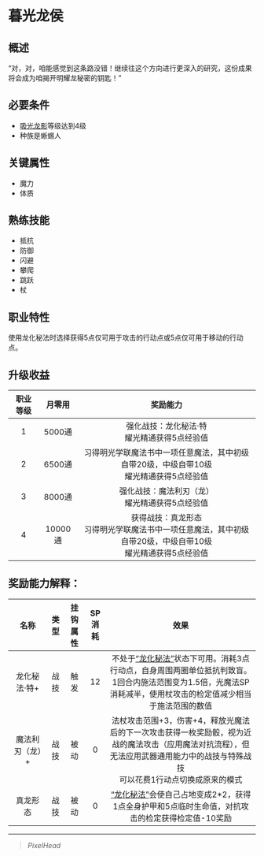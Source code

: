 # 暮光龙侯

## 概述

“对，对，咱能感觉到这条路没错！继续往这个方向进行更深入的研究，这份成果将会成为咱揭开明耀龙秘密的钥匙！” 

## 必要条件

* <a href="../dragonShadow" target="_blank">吸光龙影</a>等级达到4级
* 种族是蜥蜴人

## 关键属性

* 魔力
* 体质

## 熟练技能

* 抵抗
* 防御
* 闪避
* 攀爬
* 跳跃
* 杖
  
## 职业特性

使用龙化秘法时选择获得5点仅可用于攻击的行动点或5点仅可用于移动的行动点。

## 升级收益

职业等级|月零用|奖励能力
:--:|:--:|:--:
1|5000通|强化战技：龙化秘法·特<br>耀光精通获得5点经验值
2|6500通|习得明光学联魔法书中一项任意魔法，其中初级自带20级，中级自带10级<br>耀光精通获得5点经验值
3|8000通|强化战技：魔法利刃（龙）<br>耀光精通获得5点经验值
4|10000通|获得战技：真龙形态<br>习得明光学联魔法书中一项任意魔法，其中初级自带20级，中级自带10级<br>耀光精通获得5点经验值


## 奖励能力解释：

名称|类型|挂钩属性|SP消耗|效果
:--:|:--:|:--:|:--:|:--:
龙化秘法·特+|战技|触发|12|不处于<a href="../../../../status/normal/#龙化秘法" target="_blank">“龙化秘法”</a>状态下可用。消耗3点行动点，自身周围两圈单位抵抗判致盲。1回合内施法范围变为1.5倍，光魔法SP消耗减半，使用杖攻击的检定值减少相当于施法范围的数值
魔法利刃（龙）+|战技|被动|0|法杖攻击范围+3，伤害+4，释放光魔法后的下一次攻击获得一枚奖励骰，视为近战的魔法攻击（应用魔法对抗流程），但无法应用武器通用能力中的战技与特殊战技<br>可以花费1行动点切换成原来的模式
真龙形态|战技|被动|0|<a href="../../../../status/normal/#龙化秘法" target="_blank">“龙化秘法”</a>会使自己占地变成2*2，获得1点全身护甲和5点临时生命值，对抗攻击的检定获得检定值-10奖励

---

> *PixelHead*